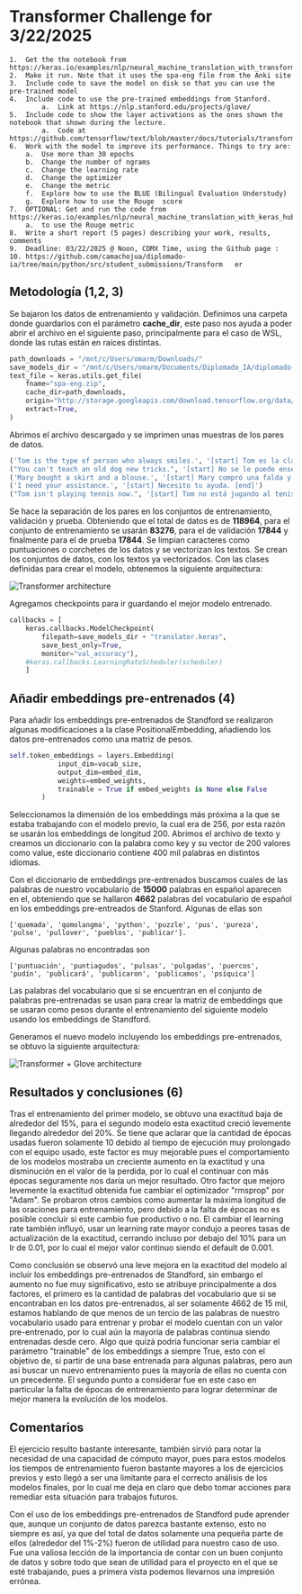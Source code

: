 # Transformer Challenge for 3/22/2025

    1.	Get the the notebook from https://keras.io/examples/nlp/neural_machine_translation_with_transformer/
    2.	Make it run. Note that it uses the spa-eng file from the Anki site
    3.	Include code to save the model on disk so that you can use the pre-trained model
    4.	Include code to use the pre-trained embeddings from Stanford.
            a.	Link at https://nlp.stanford.edu/projects/glove/
    5.	Include code to show the layer activations as the ones shown the notebook that shown during the lecture.
            a.	Code at https://github.com/tensorflow/text/blob/master/docs/tutorials/transformer.ipynb
    6.	Work with the model to improve its performance. Things to try are:
        a.	Use more than 30 epochs
        b.	Change the number of ngrams
        c.	Change the learning rate
        d.	Change the optimizer
        e.	Change the metric
        f.	Explore how to use the BLUE (Bilingual Evaluation Understudy)
        g.	Explore how to use the Rouge  score
    7.	OPTIONAL: Get and run the code from https://keras.io/examples/nlp/neural_machine_translation_with_keras_hub/
        a.	to use the Rouge metric
    8.	Write a short report (5 pages) describing your work, results, comments
    9.	Deadline: 03/22/2025 @ Noon, CDMX Time, using the Github page :
    10.	https://github.com/camachojua/diplomado-ia/tree/main/python/src/student_submissions/Transform   er

## Metodología (1,2, 3)
Se bajaron los datos de entrenamiento y validación. Definimos una carpeta donde guardarlos con el parámetro __cache_dir__, este paso nos ayuda a poder abrir el archivo en el siguiente paso, principalmente para el caso de WSL, donde las rutas están en raíces distintas.

```python
path_downloads = "/mnt/c/Users/omarm/Downloads/"
save_models_dir = "/mnt/c/Users/omarm/Documents/Diplomado_IA/diplomado-ia-f/omarjh/models/"
text_file = keras.utils.get_file(
    fname="spa-eng.zip",
    cache_dir=path_downloads,
    origin="http://storage.googleapis.com/download.tensorflow.org/data/spa-eng.zip",
    extract=True,
)
```

Abrimos el archivo descargado y se imprimen unas muestras de los pares de datos.
```python
('Tom is the type of person who always smiles.', '[start] Tom es la clase de persona que siempre sonríe. [end]')
("You can't teach an old dog new tricks.", '[start] No se le puede enseñar nuevos trucos a un perro viejo. [end]')
('Mary bought a skirt and a blouse.', '[start] Mary compró una falda y una blusa. [end]')
('I need your assistance.', '[start] Necesito tu ayuda. [end]')
("Tom isn't playing tennis now.", '[start] Tom no está jugando al tenis ahora. [end]')
```
Se hace la separación de los pares en los conjuntos de entrenamiento, validación y prueba. Obteniendo que el total de datos es de __118964__, para el conjunto de entrenamiento se usarán __83276__, para el de validación __17844__ y finalmente para el de prueba __17844__.
Se limpian caracteres como puntuaciones o corchetes de los datos y se vectorizan los textos.
Se crean los conjuntos de datos, con los textos ya vectorizados.
Con las clases definidas para crear el modelo, obtenemos la siguiente arquitectura:

![Transformer architecture](model1.jpg)

Agregamos checkpoints para ir guardando el mejor modelo entrenado.

```python
callbacks = [
    keras.callbacks.ModelCheckpoint(
        filepath=save_models_dir + "translator.keras",
        save_best_only=True,
        monitor="val_accuracy"),
    #keras.callbacks.LearningRateScheduler(scheduler)
    ]
```

## Añadir embeddings pre-entrenados (4)

Para añadir los embeddings pre-entrenados de Standford se realizaron algunas modificaciones a la clase PositionalEmbedding, añadiendo los datos pre-entrenados como una matriz de pesos.
```python
self.token_embeddings = layers.Embedding(
            input_dim=vocab_size,
            output_dim=embed_dim,
            weights=embed_weights,
            trainable = True if embed_weights is None else False
        )
```

Seleccionamos la dimensión de los embeddings más próxima a la que se estaba trabajando con el modelo previo, la cual era de 256, por esta razón se usarán los embeddings de longitud 200. Abrimos el archivo de texto y creamos un diccionario con la palabra como key y su vector de 200 valores como value, este diccionario contiene 400 mil palabras en distintos idiomas.

Con el diccionario de embeddings pre-entrenados buscamos cuales de las palabras de nuestro vocabulario de __15000__ palabras en español aparecen en el, obteniendo que se hallaron __4662__ palabras del vocabulario de español en los embeddings pre-entreados de Stanford. Algunas de ellas son

    ['quemada', 'qomolangma', 'python', 'puzzle', 'pus', 'pureza', 'pulse', 'pullover', 'pueblos', 'publicar'].

Algunas palabras no encontradas son

    ['puntuación', 'puntiagudos', 'pulsas', 'pulgadas', 'puercos', 'pudín', 'publicará', 'publicaron', 'publicamos', 'psíquica']

Las palabras del vocabulario que si se encuentran en el conjunto de palabras pre-entrenadas se usan para crear la matriz de embeddings que se usaran como pesos durante el entrenamiento del siguiente modelo usando los embeddings de Standford.

Generamos el nuevo modelo incluyendo los embeddings pre-entrenados, se obtuvo la siguiente arquitectura:

![Transformer + Glove architecture](model2.jpg)

## Resultados y conclusiones (6)

Tras el entrenamiento del primer modelo, se obtuvo una exactitud baja de alrededor del 15%, para el segundo modelo esta exactitud creció levemente llegando alrededor del 20%. Se tiene que aclarar que la cantidad de épocas usadas fueron solamente 10 debido al tiempo de ejecución muy prolongado con el equipo usado, este factor es muy mejorable pues el comportamiento de los modelos mostraba un creciente aumento en la exactitud y una disminución en el valor de la perdida, por lo cual el continuar con más épocas seguramente nos daría un mejor resultado.
Otro factor que mejoro levemente la exactitud obtenida fue cambiar el optimizador "rmsprop" por "Adam". Se probaron otros cambios como aumentar la máxima longitud de las oraciones para entrenamiento, pero debido a la falta de épocas no es posible concluir si este cambio fue productivo o no.
El cambiar el learning rate también influyó, usar un learning rate mayor condujo a peores tasas de actualización de la exactitud, cerrando incluso por debajo del 10% para un lr de 0.01, por lo cual el mejor valor continuo siendo el default de 0.001.

Como conclusión se observó una leve mejora en la exactitud del modelo al incluir los embeddings pre-entrenados de Standford, sin embargo el aumento no fue muy significativo, esto se atribuye principalmente a dos factores, el primero es la cantidad de palabras del vocabulario que si se encontraban en los datos pre-entrenados, al ser solamente 4662 de 15 mil, estamos hablando de que menos de un tercio de las palabras de nuestro vocabulario usado para entrenar y probar el modelo cuentan con un valor pre-entrenado, por lo cual aún la mayoría de palabras continua siendo entrenadas desde cero. Algo que quizá podría funcionar seria cambiar el parámetro "trainable" de los embeddings a siempre True, esto con el objetivo de, si partir de una base entrenada para algunas palabras, pero aun asi buscar un nuevo entrenamiento pues la mayoría de ellas no cuenta con un precedente.
El segundo punto a considerar fue en este caso en particular la falta de épocas de entrenamiento para lograr determinar de mejor manera la evolución de los modelos.

## Comentarios

El ejercicio resulto bastante interesante, también sirvió para notar la necesidad de una capacidad de cómputo mayor, pues para estos modelos los tiempos de entrenamiento fueron bastante mayores a los de ejercicios previos y esto llegó a ser una limitante para el correcto análisis de los modelos finales, por lo cual me deja en claro que debo tomar acciones para remediar esta situación para trabajos futuros.

Con el uso de los embeddings pre-entrenados de Standford pude aprender que, aunque un conjunto de datos parezca bastante extenso, esto no siempre es así, ya que del total de datos solamente una pequeña parte de ellos (alrededor del 1%-2%) fueron de utilidad para nuestro caso de uso. Fue una valiosa lección de la importancia de contar con un buen conjunto de datos y sobre todo que sean de utilidad para el proyecto en el que se esté trabajando, pues a primera vista podemos llevarnos una impresión errónea.
